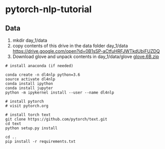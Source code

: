 # pytorch-nlp-tutorial

## Data
1. mkdir day_1/data
2. copy contents of this drive in the data folder day_1/data
https://drive.google.com/open?id=0B1sSP-aCtfuHRFJWTkdUbjFUZDQ
3. Download glove and unpack contents in day_1/data/glove
[glove.6B.zip](http://nlp.stanford.edu/data/glove.6B.zip)



```
# install anaconda (if needed)

conda create -n dl4nlp python=3.6
source activate dl4nlp
conda install ipython 
conda install jupyter
python -m ipykernel install --user --name dl4nlp
 
# install pytorch
# visit pytorch.org

# install torch text
git clone https://github.com/pytorch/text.git
cd text
python setup.py install

cd ..
pip install -r requirements.txt
```

